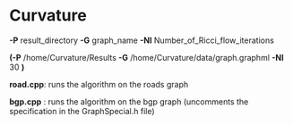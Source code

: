 # Curvature



**-P** result_directory **-G** graph_name **-NI** Number_of_Ricci_flow_iterations

**(-P** /home/Curvature/Results **-G** /home/Curvature/data/graph.graphml **-NI** 30 **)**


**road.cpp**: runs the algorithm on the roads graph




**bgp.cpp** : runs the algorithm on the bgp graph  (uncomments the specification in the GraphSpecial.h file)


